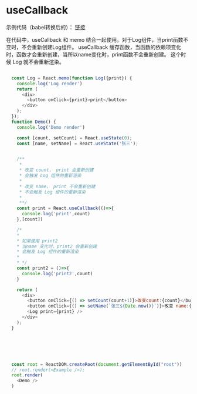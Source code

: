 # useCallback

示例代码（babel转换后的）： [链接](./index.html)

在代码中，useCallback 和 memo 结合一起使用。对于Log组件，当print函数不变时，不会重新创建Log组件。
useCallback 缓存函数，当函数的依赖项变化时，函数才会重新创建，当所以name变化时，print函数不会重新创建。
这个时候 Log 就不会重新渲染。

```javascript

  const Log = React.memo(function Log({print}) {
    console.log('Log render')
    return (
      <div>
        <button onClick={print}>print</button>
      </div>
    );
  });
  function Demo() {
    console.log('Demo render')

    const [count, setCount] = React.useState(0);
    const [name, setName] = React.useState('张三');


    /**
     *
     * 改变 count， print 会重新创建
     * 会触发 Log 组件的重新渲染
     *
     * 改变 name， print 不会重新创建
     * 不会触发 Log 组件的重新渲染
     *
     **/
    const print = React.useCallback(()=>{
      console.log('print',count)
    },[count])

    /*
    *
    * 如果使用 print2
    * 当name 变化时，print2 会重新创建
    * 会触发 Log 组件的重新渲染
    *
    * */
    const print2 = ()=>{
      console.log('print2',count)
    }

    return (
      <div>
        <button onClick={() => setCount(count+1)}>改变count:{count}</button>
        <button onClick={() => setName(`张三${Date.now()}`)}>改变 name:{name}</button>
        <Log print={print} />
      </div>
    );
  }






  const root = ReactDOM.createRoot(document.getElementById("root"))
  // root.render(<Example />);
  root.render(
    <Demo />
  )
```

